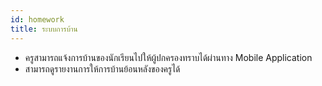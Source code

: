 ```yaml
---
id: homework
title: ระบบการบ้าน
---
```


* ครูสามารถแจ้งการบ้านของนักเรียนไปให้ผู้ปกครองทราบได้ผ่านทาง Mobile Application
* สามารถดูรายงานการให้การบ้านย้อนหลังของครูได้
